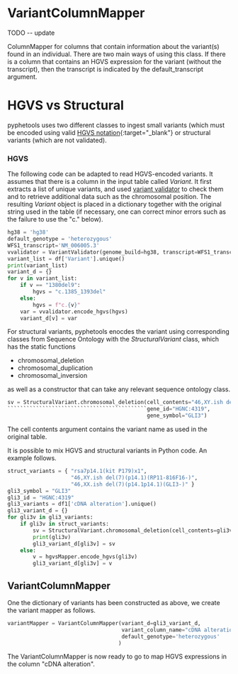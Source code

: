 # VariantColumnMapper

TODO -- update

ColumnMapper for columns that contain information about the variant(s) found in an individual.
There are two main ways of using this class. If there is a column that contains an HGVS expression
for the variant (without the transcript), then the transcript is indicated by the default_transcript argument.


# HGVS vs Structural

pyphetools uses two different classes to ingest small variants (which must be encoded using valid
[HGVS notation](https://varnomen.hgvs.org/){:target="\_blank"} or structural variants (which are not validated).


### HGVS

The following code can be adapted to read HGVS-encoded variants. It assumes that there is
a column in the input table called *Variant*. It first extracts a list of unique variants,
and used [variant validator](https://variantvalidator.org/) to check them and to retrieve additional 
data such as the chromosomal position. The resulting *Variant* object is placed in a dictionary together
with the original string used in the table (if necessary, one can correct minor errors such as the failure to
use the "c." below).

```python title="Calling Variant Validator for HGVS-encoded variants"
hg38 = 'hg38'
default_genotype = 'heterozygous'
WFS1_transcript='NM_006005.3'
vvalidator = VariantValidator(genome_build=hg38, transcript=WFS1_transcript)
variant_list = df['Variant'].unique()
print(variant_list)
variant_d = {}
for v in variant_list:
    if v == "1380del9":
        hgvs = "c.1385_1393del"
    else:
        hgvs = f"c.{v}"
    var = vvalidator.encode_hgvs(hgvs)
    variant_d[v] = var
```

For structural variants, pyphetools enocdes the variant using corresponding classes from Sequence Ontology with
the *StructuralVariant* class, which has the static functions

- chromosomal_deletion
- chromosomal_duplication
- chromosomal_inversion

as well as a constructor that can take any relevant sequence ontology class.


```python title="chromosomal deletion"
sv = StructuralVariant.chromosomal_deletion(cell_contents="46,XY.ish del(7)(p14.1)(RP11-816F16-)", 
````````````````````````````````````````````gene_id="HGNC:4319", 
                                            gene_symbol="GLI3")
```
The cell contents argument contains the variant name as used in the original table.

It is possible to mix HGVS and structural variants in Python code. An example follows.
```python title="HGVS and structural variants"
struct_variants = { "rsa7p14.1(kit P179)x1",
                    "46,XY.ish del(7)(p14.1)(RP11-816F16-)",
                    "46,XX.ish del(7)(p14.1p14.1)(GLI3-)" }
gli3_symbol = "GLI3"
gli3_id = "HGNC:4319"
gli3_variants = df1['cDNA alteration'].unique()
gli3_variant_d = {}
for gli3v in gli3_variants:
    if gli3v in struct_variants:
        sv = StructuralVariant.chromosomal_deletion(cell_contents=gli3v, gene_id=gli3_id, gene_symbol=gli3_symbol)
        print(gli3v)
        gli3_variant_d[gli3v] = sv
    else:
        v = hgvsMapper.encode_hgvs(gli3v)
        gli3_variant_d[gli3v] = v
```

## VariantColumnMapper

One the dictionary of variants has been constructed as above, we create the variant mapper as follows.

```python title="VariantColumnMapper constructor"
variantMapper = VariantColumnMapper(variant_d=gli3_variant_d,
                                    variant_column_name="cDNA alteration",
                                    default_genotype='heterozygous'
                                   )                      
```
The VariantColumnMapper is now ready to go to map HGVS expressions in the column "cDNA alteration".



